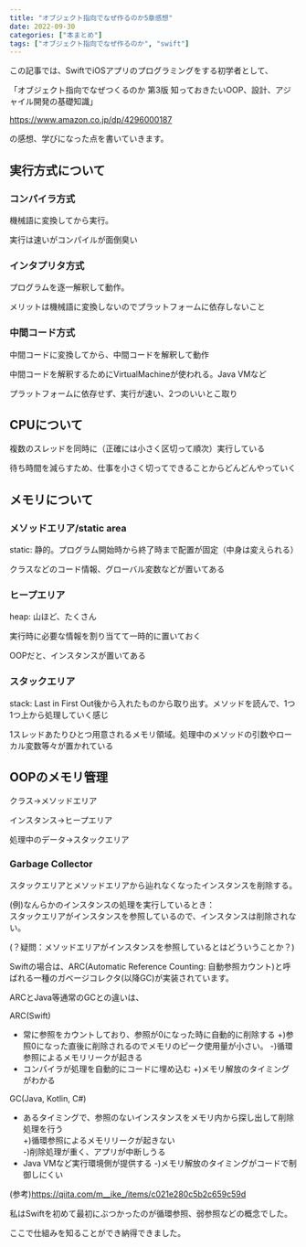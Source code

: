```yaml
---
title: "オブジェクト指向でなぜ作るのか5章感想"
date: 2022-09-30
categories: ["本まとめ"]
tags: ["オブジェクト指向でなぜ作るのか", "swift"]
---
```


この記事では、SwiftでiOSアプリのプログラミングをする初学者として、

「オブジェクト指向でなぜつくるのか 第3版 知っておきたいOOP、設計、アジャイル開発の基礎知識」

https://www.amazon.co.jp/dp/4296000187

の感想、学びになった点を書いていきます。

## 実行方式について
### コンパイラ方式
機械語に変換してから実行。

実行は速いがコンパイルが面倒臭い

### インタプリタ方式
プログラムを逐一解釈して動作。

メリットは機械語に変換しないのでプラットフォームに依存しないこと

### 中間コード方式
中間コードに変換してから、中間コードを解釈して動作

中間コードを解釈するためにVirtualMachineが使われる。Java VMなど

プラットフォームに依存せず、実行が速い、2つのいいとこ取り

## CPUについて
複数のスレッドを同時に（正確には小さく区切って順次）実行している

待ち時間を減らすため、仕事を小さく切ってできることからどんどんやっていく

## メモリについて
### メソッドエリア/static area
static: 静的。プログラム開始時から終了時まで配置が固定（中身は変えられる）

クラスなどのコード情報、グローバル変数などが置いてある

### ヒープエリア
heap: 山ほど、たくさん

実行時に必要な情報を割り当てて一時的に置いておく

OOPだと、インスタンスが置いてある

### スタックエリア
stack: Last in First Out後から入れたものから取り出す。メソッドを読んで、1つ1つ上から処理していく感じ

1スレッドあたりひとつ用意されるメモリ領域。処理中のメソッドの引数やローカル変数等々が置かれている

## OOPのメモリ管理

クラス→メソッドエリア

インスタンス→ヒープエリア

処理中のデータ→スタックエリア

### Garbage Collector

スタックエリアとメソッドエリアから辿れなくなったインスタンスを削除する。

(例)なんらかのインスタンスの処理を実行しているとき：  
スタックエリアがインスタンスを参照しているので、インスタンスは削除されない。

(？疑問：メソッドエリアがインスタンスを参照しているとはどういうことか？)

Swiftの場合は、ARC(Automatic Reference Counting: 自動参照カウント)と呼ばれる一種のガベージコレクタ(以降GC)が実装されています。

ARCとJava等通常のGCとの違いは、

ARC(Swift)
* 常に参照をカウントしており、参照が0になった時に自動的に削除する 
  +)参照0になった直後に削除されるのでメモリのピーク使用量が小さい。
  -)循環参照によるメモリリークが起きる
* コンパイラが処理を自動的にコードに埋め込む
  +)メモリ解放のタイミングがわかる


GC(Java, Kotlin, C#)
* あるタイミングで、参照のないインスタンスをメモリ内から探し出して削除処理を行う  
  +)循環参照によるメモリリークが起きない  
  -)削除処理が重く、アプリが中断しうる
* Java VMなど実行環境側が提供する
  -)メモリ解放のタイミングがコードで制御しにくい

(参考)https://qiita.com/m__ike_/items/c021e280c5b2c659c59d

私はSwiftを初めて最初にぶつかったのが循環参照、弱参照などの概念でした。

ここで仕組みを知ることができ納得できました。
